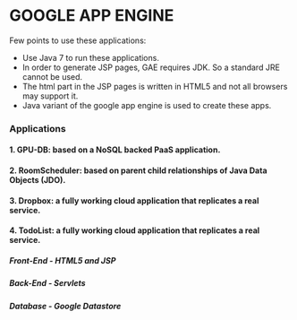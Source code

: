 # GOOGLE APP ENGINE 

Few points to use these applications:
- Use Java 7 to run these applications.
- In order to generate JSP pages, GAE requires JDK. So a standard JRE cannot be used.
- The html part in the JSP pages is written in HTML5 and not all browsers may support it.
- Java variant of the google app engine is used to create these apps.

### Applications

#### 1. GPU-DB: based on a NoSQL backed PaaS application. 
#### 2. RoomScheduler: based on parent child relationships of Java Data Objects (JDO).
#### 3. Dropbox: a fully working cloud application that replicates a real service.
#### 4. TodoList: a fully working cloud application that replicates a real service.

##### Front-End - HTML5 and JSP
##### Back-End - Servlets
##### Database - Google Datastore